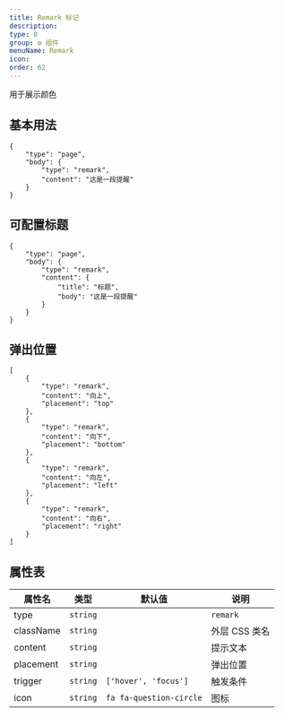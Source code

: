 ```yaml
---
title: Remark 标记
description: 
type: 0
group: ⚙ 组件
menuName: Remark
icon: 
order: 62
---
```

用于展示颜色

## 基本用法

```schema:height="200"
{
    "type": "page",
    "body": {
        "type": "remark",
        "content": "这是一段提醒"
    }
}
```

## 可配置标题

```schema:height="200"
{
    "type": "page",
    "body": {
        "type": "remark",
        "content": {
            "title": "标题",
            "body": "这是一段提醒"
        }
    }
}
```

## 弹出位置

```schema:height="200" scope="body"
[
    {
        "type": "remark",
        "content": "向上",
        "placement": "top"
    },
    {
        "type": "remark",
        "content": "向下",
        "placement": "bottom"
    },
    {
        "type": "remark",
        "content": "向左",
        "placement": "left"
    },
    {
        "type": "remark",
        "content": "向右",
        "placement": "right"
    }
]
```

## 属性表

| 属性名    | 类型     | 默认值                  | 说明          |
| --------- | -------- | ----------------------- | ------------- |
| type      | `string` |                         | `remark`      |
| className | `string` |                         | 外层 CSS 类名 |
| content   | `string` |                         | 提示文本      |
| placement | `string` |                         | 弹出位置      |
| trigger   | `string` | `['hover', 'focus']`    | 触发条件      |
| icon      | `string` | `fa fa-question-circle` | 图标          |





